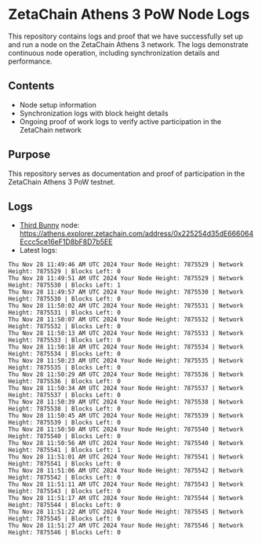 # ZetaChain Athens 3 PoW Node Logs
This repository contains logs and proof that we have successfully set up and run a node on the ZetaChain Athens 3 network. The logs demonstrate continuous node operation, including synchronization details and performance.

## Contents
- Node setup information
- Synchronization logs with block height details
- Ongoing proof of work logs to verify active participation in the ZetaChain network

## Purpose
This repository serves as documentation and proof of participation in the ZetaChain Athens 3 PoW testnet.

## Logs

- [Third Bunny](https://thirdbunny.xyz/) node: https://athens.explorer.zetachain.com/address/0x225254d35dE666064Eccc5ce16eF1D8bF8D7b5EE
- Latest logs:
```
Thu Nov 28 11:49:46 AM UTC 2024 Your Node Height: 7875529 | Network Height: 7875529 | Blocks Left: 0
Thu Nov 28 11:49:51 AM UTC 2024 Your Node Height: 7875529 | Network Height: 7875530 | Blocks Left: 1
Thu Nov 28 11:49:57 AM UTC 2024 Your Node Height: 7875530 | Network Height: 7875530 | Blocks Left: 0
Thu Nov 28 11:50:02 AM UTC 2024 Your Node Height: 7875531 | Network Height: 7875531 | Blocks Left: 0
Thu Nov 28 11:50:07 AM UTC 2024 Your Node Height: 7875532 | Network Height: 7875532 | Blocks Left: 0
Thu Nov 28 11:50:13 AM UTC 2024 Your Node Height: 7875533 | Network Height: 7875533 | Blocks Left: 0
Thu Nov 28 11:50:18 AM UTC 2024 Your Node Height: 7875534 | Network Height: 7875534 | Blocks Left: 0
Thu Nov 28 11:50:23 AM UTC 2024 Your Node Height: 7875535 | Network Height: 7875535 | Blocks Left: 0
Thu Nov 28 11:50:29 AM UTC 2024 Your Node Height: 7875536 | Network Height: 7875536 | Blocks Left: 0
Thu Nov 28 11:50:34 AM UTC 2024 Your Node Height: 7875537 | Network Height: 7875537 | Blocks Left: 0
Thu Nov 28 11:50:39 AM UTC 2024 Your Node Height: 7875538 | Network Height: 7875538 | Blocks Left: 0
Thu Nov 28 11:50:45 AM UTC 2024 Your Node Height: 7875539 | Network Height: 7875539 | Blocks Left: 0
Thu Nov 28 11:50:50 AM UTC 2024 Your Node Height: 7875540 | Network Height: 7875540 | Blocks Left: 0
Thu Nov 28 11:50:56 AM UTC 2024 Your Node Height: 7875540 | Network Height: 7875541 | Blocks Left: 1
Thu Nov 28 11:51:01 AM UTC 2024 Your Node Height: 7875541 | Network Height: 7875541 | Blocks Left: 0
Thu Nov 28 11:51:06 AM UTC 2024 Your Node Height: 7875542 | Network Height: 7875542 | Blocks Left: 0
Thu Nov 28 11:51:11 AM UTC 2024 Your Node Height: 7875543 | Network Height: 7875543 | Blocks Left: 0
Thu Nov 28 11:51:17 AM UTC 2024 Your Node Height: 7875544 | Network Height: 7875544 | Blocks Left: 0
Thu Nov 28 11:51:22 AM UTC 2024 Your Node Height: 7875545 | Network Height: 7875545 | Blocks Left: 0
Thu Nov 28 11:51:27 AM UTC 2024 Your Node Height: 7875546 | Network Height: 7875546 | Blocks Left: 0
```
